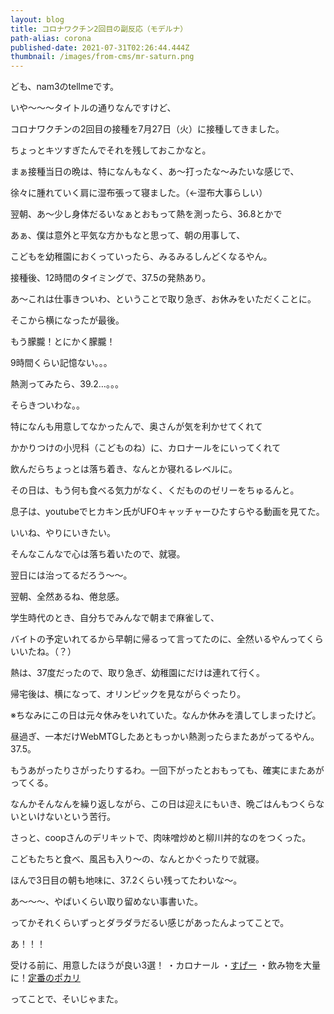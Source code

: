 ```yaml
---
layout: blog
title: コロナワクチン2回目の副反応（モデルナ）
path-alias: corona
published-date: 2021-07-31T02:26:44.444Z
thumbnail: /images/from-cms/mr-saturn.png
---
```

ども、nam3のtellmeです。



いや～～～タイトルの通りなんですけど、

コロナワクチンの2回目の接種を7月27日（火）に接種してきました。

ちょっとキツすぎたんでそれを残しておこかなと。

まぁ接種当日の晩は、特になんもなく、あ～打ったな～みたいな感じで、

徐々に腫れていく肩に湿布張って寝ました。（←湿布大事らしい）

翌朝、あ～少し身体だるいなぁとおもって熱を測ったら、36.8とかで

あぁ、僕は意外と平気な方かもなと思って、朝の用事して、

こどもを幼稚園におくっていったら、みるみるしんどくなるやん。

接種後、12時間のタイミングで、37.5の発熱あり。

あ～これは仕事きついわ、ということで取り急ぎ、お休みをいただくことに。

そこから横になったが最後。

もう朦朧！とにかく朦朧！

9時間くらい記憶ない。。。

熱測ってみたら、39.2…。。。

そらきついわな。。

特になんも用意してなかったんで、奥さんが気を利かせてくれて

かかりつけの小児科（こどものね）に、カロナールをにいってくれて

飲んだらちょっとは落ち着き、なんとか寝れるレベルに。

その日は、もう何も食べる気力がなく、くだもののゼリーをちゅるんと。

息子は、youtubeでヒカキン氏がUFOキャッチャーひたすらやる動画を見てた。

いいね、やりにいきたい。

そんなこんなで心は落ち着いたので、就寝。

翌日には治ってるだろう～～。

翌朝、全然あるね、倦怠感。

学生時代のとき、自分ちでみんなで朝まで麻雀して、

バイトの予定いれてるから早朝に帰るって言ってたのに、全然いるやんってくらいいたね。（？）

熱は、37度だったので、取り急ぎ、幼稚園にだけは連れて行く。

帰宅後は、横になって、オリンピックを見ながらぐったり。

※ちなみにこの日は元々休みをいれていた。なんか休みを潰してしまったけど。

昼過ぎ、一本だけWebMTGしたあともっかい熱測ったらまたあがってるやん。37.5。

もうあがったりさがったりするわ。一回下がったとおもっても、確実にまたあがってくる。

なんかそんなんを繰り返しながら、この日は迎えにもいき、晩ごはんもつくらないといけないという苦行。

さっと、coopさんのデリキットで、肉味噌炒めと柳川丼的なのをつくった。

こどもたちと食べ、風呂も入り～の、なんとかぐったりで就寝。

ほんで3日目の朝も地味に、37.2くらい残ってたわいな～。





あ～～～、やばいくらい取り留めない事書いた。

ってかそれくらいずっとダラダラだるい感じがあったんよってことで。

あ！！！

受ける前に、用意したほうが良い3選！
・カロナール
・[すげー](https://amzn.to/3rHKFqc)
・飲み物を大量に！[定番のポカリ](https://amzn.to/3ythaLH)



ってことで、そいじゃまた。